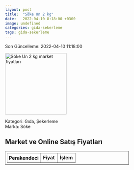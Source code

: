 ```yaml
---
layout: post
title:  "Söke Un 2 kg"
date:   2022-04-10 8:18:00 +0300
image: undefined
categories: gida-sekerleme
tags: gida-sekerleme
---
```


Son Güncelleme: 2022-04-10 11:18:00

<img src="undefined" width="200" alt="Söke Un 2 kg market fiyatları" />

Kategori: Gıda, Şekerleme
<br />
Marka: Söke

<h2>Market ve Online Satış Fiyatları</h2>

<table border="1" style="padding: 5px;width:80%;">
  <tr>
    <td style="padding: 5px;"><strong>Perakendeci</strong></td>
    <td><strong>Fiyat</strong></td>
    <td><strong>İşlem</strong></td>
  </tr>
  
</table>
